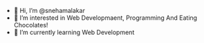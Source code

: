 - 👋 Hi, I’m @snehamalakar
- 👀 I’m interested in Web Developmaent, Programming And Eating Chocolates!
- 🌱 I’m currently learning Web Development

